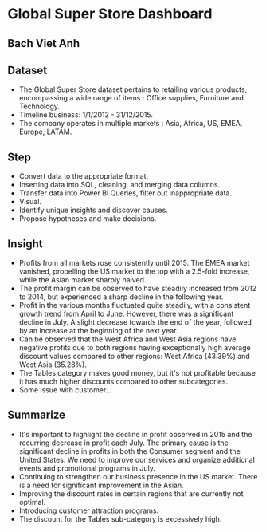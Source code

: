 



# Global Super Store Dashboard
## Bach Viet Anh


## Dataset

- The Global Super Store dataset pertains to retailing various products, encompassing a wide range of items : Office supplies, Furniture and Technology.
- Timeline business: 1/1/2012 - 31/12/2015.
- The company operates in multiple markets : Asia, Africa, US, EMEA, Europe, LATAM.

## Step 
- Convert data to the appropriate format.
- Inserting data into SQL, cleaning, and merging data columns.
- Transfer data into Power BI Queries, filter out inappropriate data.
- Visual.
- Identify unique insights and discover causes.
- Propose hypotheses and make decisions.
## Insight 
- Profits from all markets rose consistently until 2015. The EMEA market vanished, propelling the US market to the top with a 2.5-fold increase, while the Asian market sharply halved.
- The profit margin can be observed to have steadily increased from 2012 to 2014, but experienced a sharp decline in the following year.
- Profit in the various months fluctuated quite steadily, with a consistent growth trend from April to June. However, there was a significant decline in July. A slight decrease towards the end of the year, followed by an increase at the beginning of the next year.
- Can be observed that the West Africa and West Asia regions have negative profits due to both regions having exceptionally high average discount values compared to other regions: West Africa (43.39%) and West Asia (35.28%).
- The Tables category makes good money, but it's not profitable because it has much higher discounts compared to other subcategories.
- Some issue with customer...


## Summarize

- It's important to highlight the decline in profit observed in 2015 and the recurring decrease in profit each July. The primary cause is the significant decline in profits in both the Consumer segment and the United States. We need to improve our services and organize additional events and promotional programs in July.
- Continuing to strengthen our business presence in the US market. There is a need for significant improvement in the Asian.
- Improving the discount rates in certain regions that are currently not optimal.
- Introducing customer attraction programs.
- The discount for the Tables sub-category is excessively high.











